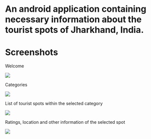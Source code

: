 # An android application containing necessary information about the tourist spots of Jharkhand, India.

# Screenshots

Welcome

![](screenshots/welcome.jpg)

Categories

![](screenshots/categories.jpg)

List of tourist spots within the selected category

![](screenshots/list.jpg)

Ratings, location and other information of the selected spot

![](screenshots/details.jpg)
